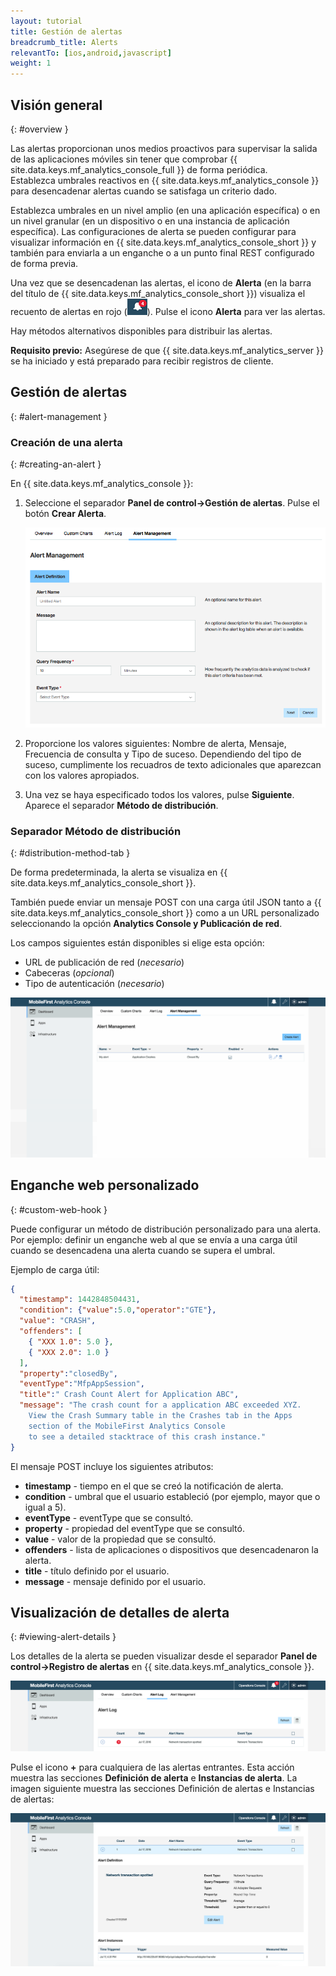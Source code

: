 ```yaml
---
layout: tutorial
title: Gestión de alertas
breadcrumb_title: Alerts
relevantTo: [ios,android,javascript]
weight: 1
---
```

<!-- NLS_CHARSET=UTF-8 -->
## Visión general
{: #overview }

Las alertas proporcionan unos medios proactivos para supervisar la salida de las aplicaciones móviles sin tener que comprobar {{ site.data.keys.mf_analytics_console_full }} de forma periódica.  
Establezca umbrales reactivos en {{ site.data.keys.mf_analytics_console }} para desencadenar alertas cuando se satisfaga un criterio dado.

Establezca umbrales en un nivel amplio (en una aplicación específica) o en un nivel granular (en un dispositivo o en una instancia de aplicación específica). Las configuraciones de alerta se pueden configurar para visualizar información en {{ site.data.keys.mf_analytics_console_short }} y también para enviarla a un enganche o a un punto final REST configurado de forma previa.

Una vez que se desencadenan las alertas, el icono de **Alerta** (en la barra del título de {{ site.data.keys.mf_analytics_console_short }}) visualiza el recuento de alertas en rojo (<img  alt="icono de alerta" style="margin:0;display:inline" src="alertIcon.png"/>). Pulse el icono **Alerta** para ver las alertas.

Hay métodos alternativos disponibles para distribuir las alertas.

**Requisito previo:** Asegúrese de que {{ site.data.keys.mf_analytics_server }} se ha iniciado y está preparado para recibir registros de cliente.

## Gestión de alertas
{: #alert-management }

### Creación de una alerta
{: #creating-an-alert }

En {{ site.data.keys.mf_analytics_console }}:

1. Seleccione el separador **Panel de control→Gestión de alertas**. Pulse el botón **Crear Alerta**.

   ![Separador Gestión de alertas](alert_management_tab.png)

2. Proporcione los valores siguientes: Nombre de alerta, Mensaje, Frecuencia de consulta y Tipo de suceso. Dependiendo del tipo de suceso, cumplimente los recuadros de texto adicionales que aparezcan con los valores apropiados.
3. Una vez se haya especificado todos los valores, pulse **Siguiente**. Aparece el separador **Método de distribución**.

### Separador Método de distribución
{: #distribution-method-tab }

De forma predeterminada, la alerta se visualiza en {{ site.data.keys.mf_analytics_console_short }}.

También puede enviar un mensaje POST con una carga útil JSON tanto a {{ site.data.keys.mf_analytics_console_short }} como a un URL personalizado seleccionando la opción **Analytics Console y Publicación de red**.

Los campos siguientes están disponibles si elige esta opción:

* URL de publicación de red (*necesario*)
* Cabeceras (*opcional*)
* Tipo de autenticación (*necesario*)

<img class="gifplayer"  alt="Creación de una alerta" src="creating-an-alert.png"/>

## Enganche web personalizado
{: #custom-web-hook }

Puede configurar un método de distribución personalizado para una alerta. Por ejemplo: definir un enganche web al que se envía a una carga útil cuando se desencadena una alerta cuando se supera el umbral.

Ejemplo de carga útil:

```json
{
  "timestamp": 1442848504431,
  "condition": {"value":5.0,"operator":"GTE"},
  "value": "CRASH",
  "offenders": [
    { "XXX 1.0": 5.0 },
    { "XXX 2.0": 1.0 }
  ],
  "property":"closedBy",
  "eventType":"MfpAppSession",
  "title":" Crash Count Alert for Application ABC",
  "message": "The crash count for a application ABC exceeded XYZ.
    View the Crash Summary table in the Crashes tab in the Apps
    section of the MobileFirst Analytics Console
    to see a detailed stacktrace of this crash instance."
}
```

El mensaje POST incluye los siguientes atributos:

* **timestamp** - tiempo en el que se creó la notificación de alerta.
* **condition** - umbral que el usuario estableció (por ejemplo, mayor que o igual a 5).
* **eventType** - eventType que se consultó.
* **property** - propiedad del eventType que se consultó.
* **value** - valor de la propiedad que se consultó.
* **offenders** - lista de aplicaciones o dispositivos que desencadenaron la alerta.
* **title** - título definido por el usuario.
* **message** - mensaje definido por el usuario.

## Visualización de detalles de alerta
{: #viewing-alert-details }

Los detalles de la alerta se pueden visualizar desde el separador **Panel de control→Registro de alertas** en {{ site.data.keys.mf_analytics_console }}.

![Un nuevo registro de alerta](alert-log.png)

Pulse el icono **+** para cualquiera de las alertas entrantes. Esta acción muestra las secciones **Definición de alerta** e **Instancias de alerta**. La imagen siguiente muestra las secciones Definición de alertas e Instancias de alertas:

![Instancias y definiciones de alerta](alert-definitions-and-instances.png)
